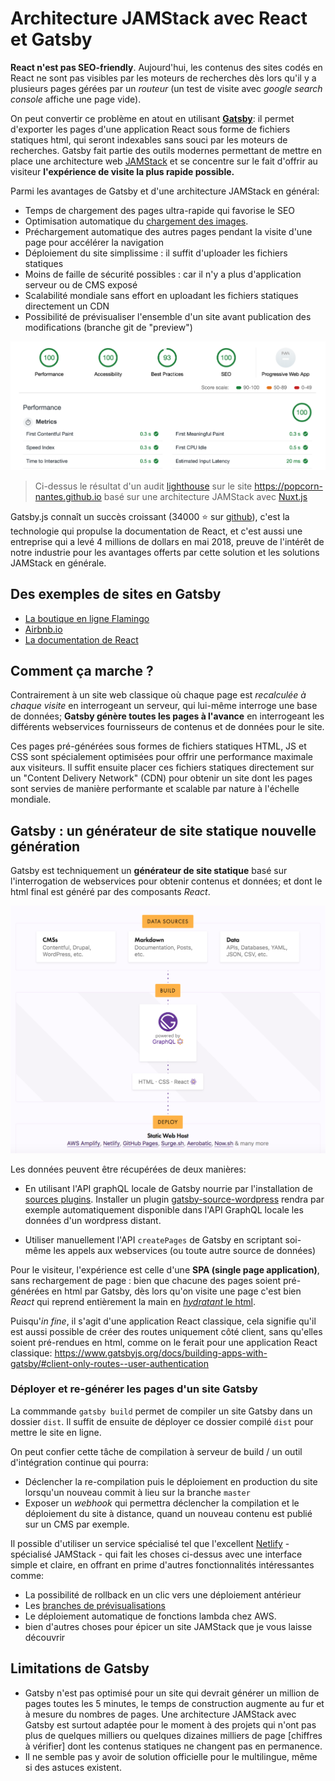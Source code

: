 # Architecture JAMStack avec React et Gatsby

**React n'est pas SEO-friendly**. Aujourd'hui, les contenus des sites codés en React ne sont pas visibles par les moteurs de recherches dès lors qu'il y a plusieurs pages gérées par un *routeur* (un test de visite avec *google search console* affiche une page vide). 

On peut convertir ce problème en atout en utilisant [**Gatsby**](https://www.gatsbyjs.org/): il permet d'exporter les pages d'une application React sous forme de fichiers statiques html, qui seront indexables sans souci par les moteurs de recherches. Gatsby fait partie des outils modernes permettant de mettre en place une architecture web [JAMStack](https://jamstack.org/) et se concentre sur le fait d'offrir au visiteur **l'expérience de visite la plus rapide possible.**

Parmi les avantages de Gatsby et d'une architecture JAMStack en général:

- Temps de chargement des pages ultra-rapide qui favorise le SEO
- Optimisation automatique du [chargement des images](https://www.gatsbyjs.org/packages/gatsby-image/).
- Préchargement automatique des autres pages pendant la visite d'une page pour accélérer la navigation
- Déploiement du site simplissime : il suffit d'uploader les fichiers statiques
- Moins de faille de sécurité possibles : car il n'y a plus d'application serveur ou de CMS exposé
- Scalabilité mondiale sans effort en uploadant les fichiers statiques directement un CDN
- Possibilité de prévisualiser l'ensemble d'un site avant publication des modifications (branche git de "preview")

![](https://raw.githubusercontent.com/yann-yinn/why-jamstack/master/images/ligthouse.png?token=AAUeh8-GslHUXclNnzgWHf32Z1d15ELqks5cvZ2lwA%3D%3D)
> Ci-dessus le résultat d'un audit [lighthouse](https://developers.google.com/web/tools/lighthouse) sur le site https://popcorn-nantes.github.io basé sur une architecture JAMStack avec [Nuxt.js](https://nuxtjs.org/)

Gatsby.js connaît un succès croissant (34000 ⭐ sur [github](https://github.com/gatsbyjs/gatsby)), c'est la technologie qui propulse la documentation de React, et c'est aussi une entreprise qui a levé 4 millions de dollars en mai 2018, preuve de l'intérêt de notre industrie pour les avantages offerts par cette solution et les solutions JAMStack en générale.

## Des exemples de sites en Gatsby

- [La boutique en ligne Flamingo](https://www.shopflamingo.com/)
- [Airbnb.io](https://airbnb.io/projects/)
- [La documentation de React](https://reactjs.org/)

## Comment ça marche ?

Contrairement à un site web classique où chaque page est *recalculée à chaque visite* en interrogeant un serveur, qui lui-même interroge une base de données; **Gatsby génère toutes les pages à l'avance** en interrogeant les différents webservices fournisseurs de contenus et de données pour le site. 

Ces pages pré-générées sous formes de fichiers statiques HTML, JS et CSS sont spécialement optimisées pour offrir une performance maximale aux visiteurs. Il suffit ensuite placer ces fichiers statiques directement sur un "Content Delivery Network" (CDN) pour obtenir un site dont les pages sont servies de manière performante et scalable par nature à l'échelle mondiale.

## Gatsby : un générateur de site statique nouvelle génération

Gatsby est techniquement un **générateur de site statique** basé sur l'interrogation de webservices pour obtenir contenus et données; et dont le html final est généré par des composants *React*.

![récupérer des données avec Gatsby](https://raw.githubusercontent.com/yann-yinn/why-jamstack/master/images/gatsby-fetch-data.png)

 Les données peuvent être récupérées de deux manières:

- En utilisant l'API graphQL locale de Gatsby nourrie par l'installation de [sources plugins](https://www.gatsbyjs.org/plugins/). Installer un plugin [gatsby-source-wordpress](https://www.gatsbyjs.org/packages/gatsby-source-wordpress/?=wordpress) rendra par exemple automatiquement disponible dans l'API GraphQL locale les données d'un wordpress distant.

- Utiliser manuellement l'API `createPages` de Gatsby en scriptant soi-même les appels aux webservices (ou toute autre source de données)

Pour le visiteur, l'expérience est celle d'une **SPA (single page application)**, sans rechargement de page : bien que chacune des pages soient pré-générées en html par Gatsby, dès lors qu'on visite une page c'est bien *React* qui reprend entièrement la main en [*hydratant* le html](https://www.gatsbyjs.org/blog/2018-10-15-beyond-static-intro/#hydration). 

Puisqu'*in fine*, il s'agit d'une application React classique, cela signifie qu'il est aussi possible de créer des routes uniquement côté client, sans qu'elles soient pré-rendues en html, comme on le ferait pour une application React classique: https://www.gatsbyjs.org/docs/building-apps-with-gatsby/#client-only-routes--user-authentication


### Déployer et re-générer les pages d'un site Gatsby

La commmande `gatsby build` permet de compiler un site Gatsby dans un dossier `dist`. Il suffit de ensuite de déployer ce dossier compilé `dist` pour mettre le site en ligne. 

On peut confier cette tâche de compilation à serveur de build / un outil d'intégration continue qui pourra:

- Déclencher la re-compilation puis le déploiement en production du site lorsqu'un nouveau commit à lieu sur la branche `master`
- Exposer un *webhook* qui permettra déclencher la compilation et le déploiement du site à distance, quand un nouveau contenu est publié sur un CMS par exemple.

Il possible d'utiliser un service spécialisé tel que l'excellent [Netlify](https://www.netlify.com/) - spécialisé JAMStack - qui fait les choses ci-dessus avec une interface simple et claire, en offrant en prime d'autres fonctionnalités intéressantes comme:

- La possibilité de rollback en un clic vers une déploiement antérieur
- Les [branches de prévisualisations](https://www.netlify.com/blog/2016/07/20/introducing-deploy-previews-in-netlify/) 
- Le déploiement automatique de fonctions lambda chez AWS.
- bien d'autres choses pour épicer un site JAMStack que je vous laisse découvrir


## Limitations de Gatsby

- Gatsby n'est pas optimisé pour un site qui devrait générer un million de pages toutes les 5 minutes, le temps de construction augmente au fur et à mesure du nombres de pages. Une architecture JAMStack avec Gatsby est surtout adaptée pour le moment à des projets qui n'ont pas plus de quelques milliers ou quelques dizaines milliers de page [chiffres à vérifier] dont les contenus statiques ne changent pas en permanence.
- Il ne semble pas y avoir de solution officielle pour le multilingue, même si des astuces existent.





